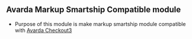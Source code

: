 ## Avarda Markup Smartship Compatible module

* Purpose of this module is make markup smartship module compatible with [Avarda Checkout3](https://github.com/avarda-ab/Magento-2-Checkout-3-module)
